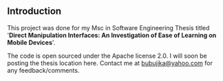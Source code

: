 Introduction
------------

This project was done for my Msc in Software Engineering Thesis titled '**Direct Manipulation Interfaces: An Investigation of Ease of Learning on Mobile Devices**'.

The code is open sourced under the Apache license 2.0. I will soon be posting the thesis location here. Contact me at bubujika@yahoo.com for any feedback/comments.